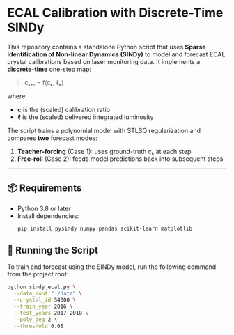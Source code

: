 # ECAL Calibration with Discrete-Time SINDy

This repository contains a standalone Python script that uses **Sparse Identification of Non-linear Dynamics (SINDy)** to model and forecast ECAL crystal calibrations based on laser monitoring data. It implements a **discrete-time** one-step map:

> cₖ₊₁ = f(cₖ, ℓₖ)

where:
- **c** is the (scaled) calibration ratio  
- **ℓ** is the (scaled) delivered integrated luminosity  

The script trains a polynomial model with STLSQ regularization and compares **two** forecast modes:  
1. **Teacher-forcing** (Case 1): uses ground-truth cₖ at each step  
2. **Free-roll** (Case 2): feeds model predictions back into subsequent steps  

---

## 📦 Requirements

- Python 3.8 or later  
- Install dependencies:
  ```bash
  pip install pysindy numpy pandas scikit-learn matplotlib

## 🚀 Running the Script

To train and forecast using the SINDy model, run the following command from the project root:

```bash
python sindy_ecal.py \
  --data_root "./data" \
  --crystal_id 54000 \
  --train_year 2016 \
  --test_years 2017 2018 \
  --poly_deg 2 \
  --threshold 0.05
